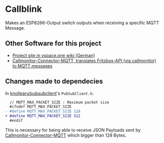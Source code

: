 # Callblink

Makes an ESP8266-Output switch outputs when receiving a specific MQTT Message.

## Other Software for this project

- [Project site in vspace.one wiki (German)](https://wiki.vspace.one/doku.php?id=projekte:klingelsignal)
- [Callmonitor-Connector-MQTT, translates Fritzbox-API (via callmonitor) to MQTT messages](https://github.com/vspaceone/Callmonitor-Connector-MQTT)

## Changes made to dependecies

In [knolleary/pubsubclient](https://github.com/knolleary/pubsubclient)'s `PubSubClient.h`:

```diff
  // MQTT_MAX_PACKET_SIZE : Maximum packet size
  #ifndef MQTT_MAX_PACKET_SIZE
- #define MQTT_MAX_PACKET_SIZE 128
+ #define MQTT_MAX_PACKET_SIZE 512
  #endif
```

This is necessary for being able to receive JSON Payloads sent by [Callmonitor-Connector-MQTT](https://github.com/vspaceone/Callmonitor-Connector-MQTT) which
bigger than 128 Bytes.